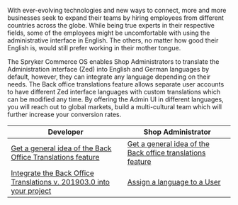 With ever-evolving technologies and new ways to connect, more and more businesses seek to expand their teams by hiring employees from different countries across the globe. While being true experts in their respective fields, some of the employees might be uncomfortable with using the administrative interface in English. The others, no matter how good their English is, would still prefer working in their mother tongue.

The Spryker Commerce OS enables Shop Administrators to translate the Administration interface (Zed) into English and German languages by default, however, they can integrate any language depending on their needs. The Back office translations feature allows separate user accounts to have different Zed interface languages with custom translations which can be modified any time. By offering the Admin UI in different languages, you will reach out to global markets, build a multi-cultural team which will further increase your conversion rates.

| Developer | Shop Administrator |
| --- | --- |
| [Get a general idea of the Back Office Translations feature](https://documentation.spryker.com/v2/docs/back-office-translations-overview-201903) | [Get a general idea of the Back office translations feature](https://documentation.spryker.com/v2/docs/back-office-translations-overview-201903) |
| [Integrate the Back Office Translations v. 201903.0 into your project](https://documentation.spryker.com/v2/docs/back-office-feature-integration-201903) | [Assign a language to a User](https://documentation.spryker.com/v4/docs/managing-users#creating-users) |


